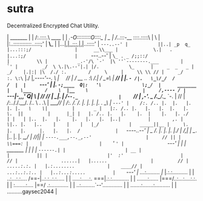 # sutra
Decentralized Encrypted Chat Utility.



   |                 _______                         |
   |                /:.::::.\ ____                   |
   |            _.-O:::::::::O::::\_                 |     _
   |           /..:::-___ ::::.:::::\                |     \\
   |          |:..::::::::::::..::::;'               |    __\\___
   |          |...|,|,,;;;,|,|..:::::'               |   `---..--'
   |           ||..| _p  q_ |...:::;/                |      __\\___
   |             \.|   .    |...:;/                  |     `---..--'
   |              ``\_ . _ /;;::/                    |          \\
   |           _.-'/\ `-'  |\ ''`--------.___        |           `'
   |         _/  \ \.|\.--'|.| |/.           \_      |     _  _   _
   |       _/    |.|:| |\  /./ :.        /     \     |     \\ \\ //
   |     _/      :. \:\`` |./  |___,----'--._   \    |      `  `//
   |    /  __   .\.  \:\  /.|  /             \__=\   |      ___//
   |   |.    `- /|.   \_\/_/  /                /  |  |     `---'
   |   |.      `-;____  Q|:   '\               \;_/  |      _______
   |    \___     /    \  |__    \                    |     /,---- /
   |        `---|-_,,,' Q|       \                   |    //    //
   |           _|.       |     _/-`-._               |    `    //
   |        ,-'. \__    /.\___/.\__  \`-.            |        //
   |      _/:.._/./.\__/. /.\. \   \.  \.\           |   ____//
   |     /:. _/. /.  |.  |.  |. |.  \.  \_\          |   `---'
   |    /:. /.. |.  |.   |.  |. |.   \    \|         |       _
   |   |:. /.. |.   |.   |.  |.   |.  \.  ||         |      |_|
   |   |. /.. |.   |.    |.  |    |.   |. ./         |
   |   | |..  |.   |.    |.   |.   |.  |..|          |        ,.
   |    \|.. |.   |..    |    |    |   |_/           |   _____||__
   |     \.  |.   |.     |.   |.   |.  /             |   `----..--'
   |      \_ /.   |.     |.   |.   |._/              |       /,|
   |        \__.  |..    |.   |. __,/                |      //||
   |           `----.___,--._,--'                    |     // ||
   |               \\===: |    |                     |    `'  `'
   |                `---' |    |                     |    _______
   |                      |    |                     |   `------.|
   |                      | __ |                     |          ||
   |                      |'  :'                     |          //
   |                ......|   |......                |         //
   |            .....:.:. |   |.:........            |    ____//
   |          ...:..:.:.. |   |..:...:.....          |    `---'
   |        ...:......... |_  |.:.:..........        |
   |       ..:...:.:.... /==\-|..:.:..:.:.....       |
   |       .....:.....:. \===\|.:.:...........       |
   |       .......:...... |===/..:...:....:.:.       |
   |        :.......:.... |==/ .:............        |
   |          ..:.........`--'.............          |
   |            .......:.......:..........           |
   |                 ..........gaysec2044            |
